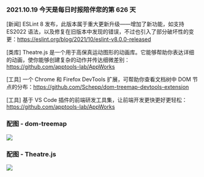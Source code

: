### 2021.10.19 今天是每日时报陪伴您的第 626 天

[新闻] ESLint 8 发布，此版本属于重大更新升级——增加了新功能，如支持 ES2022 语法，以及修复在旧版本中发现的错误，不过也引入了部分破坏性的变更：<https://eslint.org/blog/2021/10/eslint-v8.0.0-released>

[类库] Theatre.js 是一个用于高保真运动图形的动画库。它能够帮助你表达详细的动画，使你能够创建复杂的动作并传达细微差别：<https://github.com/apptools-lab/AppWorks>

[工具] 一个 Chrome 和 Firefox DevTools 扩展，可帮助你查看文档树中 DOM 节点的分布：<https://github.com/Schepp/dom-treemap-devtools-extension>

[工具] 基于 VS Code 插件的前端研发工具集，让前端开发更快更好更轻松：<https://github.com/apptools-lab/AppWorks>

### 配图 - dom-treemap

![](http://qn.40zhe.com/zaobao/20211019104222.png)

### 配图 - Theatre.js

![](https://cdn.jack-wjq.cn/PicGo/202110181422507.gif)
